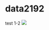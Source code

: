 # data2192
test 1-2
<img src="https://www.oxfordlearnersdictionaries.com/definition/english/venn-diagram">
